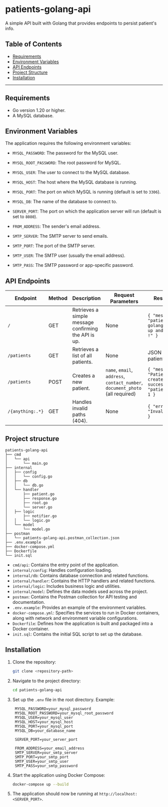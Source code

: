 # patients-golang-api
A simple API built with Golang that provides endpoints to persist patient's info.
## Table of Contents
- [Requirements](#requirements)
- [Environment Variables](#environment-variables)
- [API Endpoints](#api-endpoints)
- [Project Structure](#project-structure)
- [Installation](#installation)
---
## Requirements
- Go version 1.20 or higher.
- A MySQL database.
  
## Environment Variables

The application requires the following environment variables:

- `MYSQL_PASSWORD`: The password for the MySQL user.
- `MYSQL_ROOT_PASSWORD`: The root password for MySQL.
- `MYSQL_USER`: The user to connect to the MySQL database.
- `MYSQL_HOST`: The host where the MySQL database is running.
- `MYSQL_PORT`: The port on which MySQL is running (default is set to `3306`).
- `MYSQL_DB`: The name of the database to connect to.


- `SERVER_PORT`: The port on which the application server will run (default is set to `8080`).


- `FROM_ADDRESS`: The sender's email address.
- `SMTP_SERVER`: The SMTP server to send emails.
- `SMTP_PORT`: The port of the SMTP server.
- `SMTP_USER`: The SMTP user (usually the email address).
- `SMTP_PASS`: The SMTP password or app-specific password.



## API Endpoints

| Endpoint             | Method | Description                                      | Request Parameters                              | Response                                                                 |
|----------------------|--------|--------------------------------------------------|------------------------------------------------|-------------------------------------------------------------------------|
| `/`                  | GET    | Retrieves a simple message confirming the API is up. | None                                           | `{ "message": "patients-golang-api is up and running !" }`                              |
| `/patients`          | GET    | Retrieves a list of all patients.                | None                                           | JSON array of patients |
| `/patients`          | POST   | Creates a new patient.                           | `name`, `email`, `address`, `contact_number`, `document_photo` (all required) | `{ "message": "Patient created successfully", "patient_id": 1 }` |
| `/{anything:.*}`     | GET    | Handles invalid paths (404).                     | None                                           | `{ "error": "Invalid path" }`                                               |

## Project structure

```plaintext
patients-golang-api
├── cmd
│   └── api
│       └── main.go
├── internal
│   ├── config
│   │   └── config.go
│   ├── db
│   │   └── db.go
│   └── handler
│       ├── patient.go
│       ├── response.go
│       ├── root.go
│       └── server.go
│   ├── logic
│       ├── notifier.go
│   │   └── logic.go
│   └── model
│       └── model.go
├── postman
│   └── patients-golang-api.postman_collection.json
├── .env.example
├── docker-compose.yml
├── Dockerfile
└── init.sql

```
- `cmd/api`: Contains the entry point of the application.
- ``internal/config``: Handles configuration loading.
- ``internal/db``: Contains database connection and related functions.
- ``internal/handler``: Contains the HTTP handlers and related functions.
- ``internal/logic``: Includes business logic and utilities.
- ``internal/model``: Defines the data models used across the project.
- `postman`: Contains the Postman collection for API testing and documentation.
- `.env.example`: Provides an example of the environment variables.
- `docker-compose.yml`: Specifies the services to run in Docker containers, along with network and environment variable configurations.
- `Dockerfile`: Defines how the application is built and packaged into a Docker container.
- `init.sql`: Contains the initial SQL script to set up the database.



## Installation

1. Clone the repository:
   ```bash
   git clone <repository-path>
   ```

2. Navigate to the project directory:
   ```bash
   cd patients-golang-api
   ```

3. Set up the `.env` file in the root directory. Example:
   ```env
    MYSQL_PASSWORD=your_mysql_password
    MYSQL_ROOT_PASSWORD=your_mysql_root_password
    MYSQL_USER=your_mysql_user
    MYSQL_HOST=your_mysql_host
    MYSQL_PORT=your_mysql_port
    MYSQL_DB=your_database_name

    SERVER_PORT=your_server_port

    FROM_ADDRESS=your_email_address
    SMTP_SERVER=your_smtp_server
    SMTP_PORT=your_smtp_port
    SMTP_USER=your_smtp_user
    SMTP_PASS=your_smtp_password
   ```

4. Start the application using Docker Compose:
   ```bash
   docker-compose up --build
   ```

5. The application should now be running at `http://localhost:<SERVER_PORT>`.
